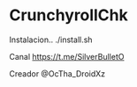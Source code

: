 # CrunchyrollChk

Instalacion..
./install.sh

Canal https://t.me/SilverBulletO

Creador @OcTha_DroidXz

